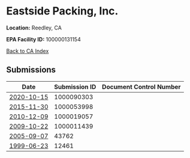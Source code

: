 # Eastside Packing, Inc.

**Location:** Reedley, CA

**EPA Facility ID:** 100000131154

[Back to CA Index](../../index.md)

## Submissions

| Date | Submission ID | Document Control Number |
|------|--------------|-------------------------|
| [2020-10-15](submissions/1000090303.md) | 1000090303 |  |
| [2015-11-30](submissions/1000053998.md) | 1000053998 |  |
| [2010-12-09](submissions/1000019057.md) | 1000019057 |  |
| [2009-10-22](submissions/1000011439.md) | 1000011439 |  |
| [2005-09-07](submissions/43762.md) | 43762 |  |
| [1999-06-23](submissions/12461.md) | 12461 |  |

